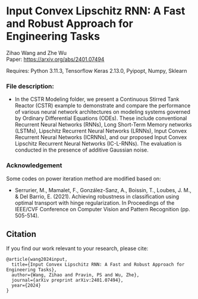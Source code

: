 # Input Convex Lipschitz RNN: A Fast and Robust Approach for Engineering Tasks

Zihao Wang and Zhe Wu </br>
Paper: https://arxiv.org/abs/2401.07494 </br>

Requires: Python 3.11.3, Tensorflow Keras 2.13.0, Pyipopt, Numpy, Sklearn </br>

### File description:
* In the CSTR Modeling folder, we present a Continuous Stirred Tank Reactor (CSTR) example to demonstrate and compare the performance of various neural network architectures on modeling systems governed by Ordinary Differential Equations (ODEs). These include conventional Recurrent Neural Networks (RNNs), Long Short-Term Memory networks (LSTMs), Lipschitz Recurrent Neural Networks (LRNNs), Input Convex Recurrent Neural Networks (ICRNNs), and our proposed Input Convex Lipschitz Recurrent Neural Networks (IC-L-RNNs). The evaluation is conducted in the presence of additive Gaussian noise.

### Acknowledgement
Some codes on power iteration method are modified based on:
* Serrurier, M., Mamalet, F., González-Sanz, A., Boissin, T., Loubes, J. M., & Del Barrio, E. (2021). 
  Achieving robustness in classification using optimal transport with hinge regularization. 
  In Proceedings of the IEEE/CVF Conference on Computer Vision and Pattern Recognition (pp. 505-514).

## Citation </br>
If you find our work relevant to your research, please cite:
```
@article{wang2024input,
  title={Input Convex Lipschitz RNN: A Fast and Robust Approach for Engineering Tasks},
  author={Wang, Zihao and Pravin, PS and Wu, Zhe},
  journal={arXiv preprint arXiv:2401.07494},
  year={2024}
}
```
